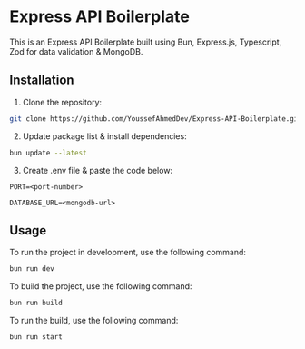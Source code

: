 # Express API Boilerplate

This is an Express API Boilerplate built using Bun, Express.js, Typescript, Zod for data validation & MongoDB.

## Installation

1. Clone the repository:

```bash
git clone https://github.com/YoussefAhmedDev/Express-API-Boilerplate.git
```

2. Update package list & install dependencies:

```bash
bun update --latest
```

3. Create .env file & paste the code below:
```
PORT=<port-number>

DATABASE_URL=<mongodb-url>
```

## Usage

To run the project in development, use the following command:

```bash
bun run dev
```

To build the project, use the following command:

```bash
bun run build
```

To run the build, use the following command:

```bash
bun run start
```
